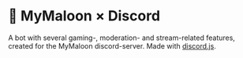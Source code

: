 # 🤖 MyMaloon × Discord
A bot with several gaming-, moderation- and stream-related features, created for the MyMaloon discord-server. Made with [discord.js](https://discord.js.org/).